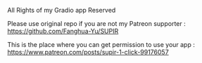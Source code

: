All Rights of my Gradio app Reserved

Please use original repo if you are not my Patreon supporter : https://github.com/Fanghua-Yu/SUPIR

This is the place where you can get permission to use your app : https://www.patreon.com/posts/supir-1-click-99176057
